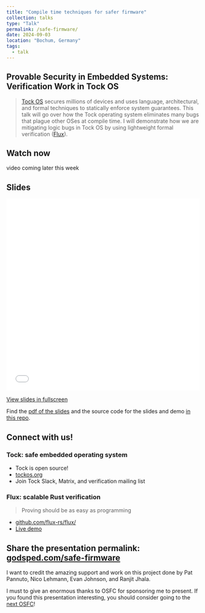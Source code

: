 ```yaml
---
title: "Compile time techniques for safer firmware"
collection: talks
type: "Talk"
permalink: /safe-firmware/
date: 2024-09-03
location: "Bochum, Germany"
tags:
  - talk
---
```


## Provable Security in Embedded Systems: Verification Work in Tock OS

> [Tock OS](https://tockos.org/) secures millions of devices and uses language, architectural, and formal techniques to statically enforce system guarantees. This talk will go over how the Tock operating system eliminates many bugs that plague other OSes at compile time. I will demonstrate how we are mitigating logic bugs in Tock OS by using lightweight formal verification ([Flux](https://github.com/flux-rs/flux)). 

## Watch now

video coming later this week

<!--
[![](/files/osfc24/img/thumbnail.jpeg)](https://youtu.be/S7LZKfoEkYM)
<a class="btn btn--danger" style="background: red;" href="https://youtu.be/S7LZKfoEkYM">Watch on YouTube</a>
<a class="btn btn--danger" style="background: #008abf;" href="https://vimeo.com/1007735603">Watch on Vimeo</a>
-->

## Slides

<iframe src="/files/osfc24/slides.html" width="100%" height="500px" style="border:none;"></iframe>

<a class="btn" href="/files/osfc24/slides.html">View slides in fullscreen</a>


Find the [pdf of the slides](https://github.com/Samir-Rashid/osfc24-tockos-lightweight-verification/blob/master/slides.pdf) and the source code for the slides and demo [in this repo](https://github.com/Samir-Rashid/osfc24-tockos-lightweight-verification).

## Connect with us!
### Tock: safe embedded operating system
- Tock is open source!
- [tockos.org](https://tockos.org/)
- Join Tock Slack, Matrix, and verification mailing list

### Flux: scalable Rust verification
> Proving should be as easy as programming 

- [github.com/flux-rs/flux/](https://github.com/flux-rs/flux/)
- [Live demo](https://flux.programming.systems/)

## Share the presentation permalink: [godsped.com/safe-firmware](https://godsped.com/safe-firmware/)

I want to credit the amazing support and work on this project done by Pat Pannuto, Nico Lehmann, Evan Johnson, and Ranjit Jhala. 

I must to give an enormous thanks to OSFC for sponsoring me to present. If you found this presentation interesting, you should consider going to the [next OSFC](https://www.osfc.io/)!

